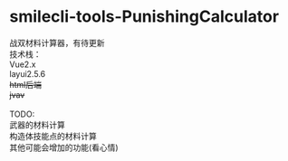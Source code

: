 # smilecli-tools-PunishingCalculator
战双材料计算器，有待更新<br />
技术栈：<br />
Vue2.x <br />
layui2.5.6<br />
<del>html后端</del><br />
<del>jvav</del><br />
<br />
TODO:<br />
武器的材料计算<br />
构造体技能点的材料计算<br />
其他可能会增加的功能(看心情)

